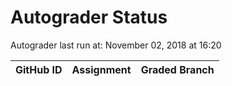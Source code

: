 # Autograder Status
Autograder last run at: November 02, 2018 at 16:20

| GitHub ID | Assignment | Graded Branch |
|-----------|------------|---------------|
